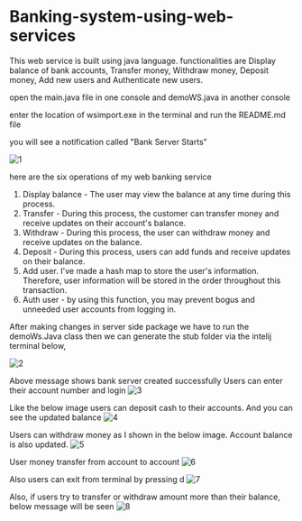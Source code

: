 # Banking-system-using-web-services
This web service is built using java language.  functionalities are Display balance of bank accounts, Transfer money, Withdraw money, Deposit money, Add new users and Authenticate new users.

open the main.java file in one console and demoWS.java in another console

enter the location of wsimport.exe in the terminal and run the README.md file

you will see a notification called "Bank Server Starts" 

![1](https://user-images.githubusercontent.com/73056402/235314386-fd20f6af-8682-4c6f-bde1-0e66a04fb4a7.png)

here are the six operations of my web banking service 
1. Display balance - The user may view the balance at any time during this process.
2. Transfer - During this process, the customer can transfer money and receive updates on their account's balance.
3. Withdraw - During this process, the user can withdraw money and receive updates on the balance.
4. Deposit - During this process, users can add funds and receive updates on their balance.
5. Add user. I've made a hash map to store the user's information. Therefore, user information will be stored in the order throughout this transaction.
6. Auth user - by using this function, you may prevent bogus and unneeded user accounts from logging in.

After making changes in server side package we have to run the demoWs.Java class then we can generate the stub folder via the intelij terminal below,

![2](https://user-images.githubusercontent.com/73056402/235314445-11a828d2-1457-483f-a185-5eac621bde23.png)

Above message shows bank server created successfully
Users can enter their account number and login
![3](https://user-images.githubusercontent.com/73056402/235314467-b8ff96a2-3979-4e0c-be7c-95279938b8dc.png)

Like the below image users can deposit cash to their accounts. And you can see the updated balance
![4](https://user-images.githubusercontent.com/73056402/235314500-d2a312b2-109f-43af-88c2-f5b7c515c1d8.png)

Users can withdraw money as I shown in the below image. Account balance is also updated.
![5](https://user-images.githubusercontent.com/73056402/235314513-7a6cdae7-0ec0-4479-9df8-0804c298625d.png)

User money transfer from account to account
![6](https://user-images.githubusercontent.com/73056402/235314532-b01bdd6c-4b6a-4d5e-96d5-712631efeb16.png)

Also users can exit from terminal by pressing d
![7](https://user-images.githubusercontent.com/73056402/235314549-fc4ad131-a0ba-4e53-bcba-aff77661c58c.png)

Also, if users try to transfer or withdraw amount more than their balance, below message will be seen
![8](https://user-images.githubusercontent.com/73056402/235314576-b4c67e47-a142-4830-b04d-eabe7250a51b.png)


